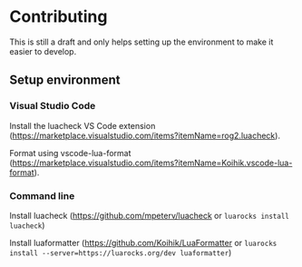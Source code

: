 # Contributing

This is still a draft and only helps setting up the environment to make it easier to develop.

## Setup environment

### Visual Studio Code

Install the luacheck VS Code extension (https://marketplace.visualstudio.com/items?itemName=rog2.luacheck).

Format using vscode-lua-format (https://marketplace.visualstudio.com/items?itemName=Koihik.vscode-lua-format).

### Command line

Install luacheck (https://github.com/mpeterv/luacheck or `luarocks install luacheck`)

Install luaformatter (https://github.com/Koihik/LuaFormatter or `luarocks install --server=https://luarocks.org/dev luaformatter`)

